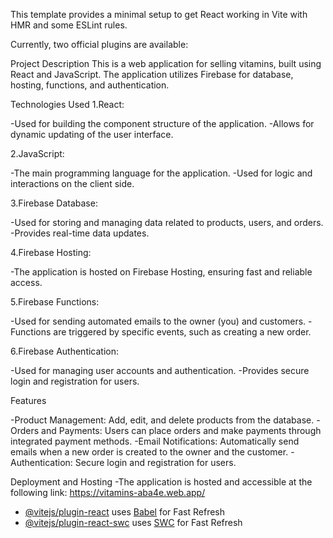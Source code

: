 

This template provides a minimal setup to get React working in Vite with HMR and some ESLint rules.

Currently, two official plugins are available:



Project Description
This is a web application for selling vitamins, built using React and JavaScript. The application utilizes Firebase for database, hosting, functions, and authentication.

Technologies Used
1.React:

-Used for building the component structure of the application.
-Allows for dynamic updating of the user interface.

2.JavaScript:

-The main programming language for the application.
-Used for logic and interactions on the client side.

3.Firebase Database:

-Used for storing and managing data related to products, users, and orders.
-Provides real-time data updates.

4.Firebase Hosting:

-The application is hosted on Firebase Hosting, ensuring fast and reliable access.

5.Firebase Functions:

-Used for sending automated emails to the owner (you) and customers.
-Functions are triggered by specific events, such as creating a new order.

6.Firebase Authentication:

-Used for managing user accounts and authentication.
-Provides secure login and registration for users.

Features

-Product Management: Add, edit, and delete products from the database.
-Orders and Payments: Users can place orders and make payments through integrated payment methods.
-Email Notifications: Automatically send emails when a new order is created to the owner and the customer.
-Authentication: Secure login and registration for users.

Deployment and Hosting
-The application is hosted and accessible at the following link: https://vitamins-aba4e.web.app/

- [@vitejs/plugin-react](https://github.com/vitejs/vite-plugin-react/blob/main/packages/plugin-react/README.md) uses [Babel](https://babeljs.io/) for Fast Refresh
- [@vitejs/plugin-react-swc](https://github.com/vitejs/vite-plugin-react-swc) uses [SWC](https://swc.rs/) for Fast Refresh
